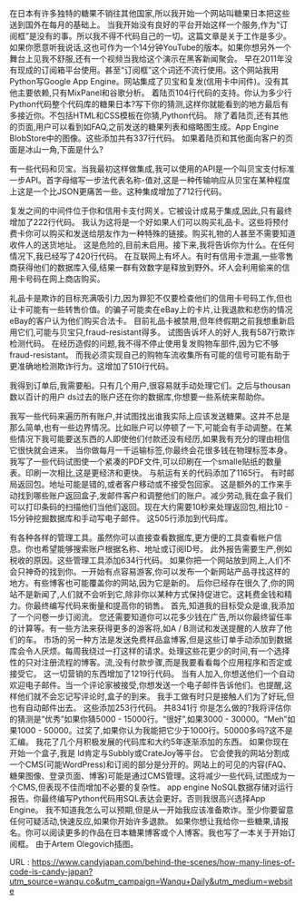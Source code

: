 在日本有许多独特的糖果不销往其他国家,所以我开始一个网站叫糖果日本把这些送到国外在每月的基础上。 
 当我开始没有良好的平台开始这样一个服务,作为“订阅框”是没有的事。所以我不得不代码自己的一切。这篇文章是关于工作是多少。 
 如果你愿意听我说话,这也可作为一个14分钟YouTube的版本。如果你想另外一个舞台上见我不舒服,还有一个视频当我给这个演示在黑客新闻聚会。 
 早在2011年没有现成的订阅箱平台使用。甚至“订阅框”这个词还不流行使用。这个网站我用Python写Google App Engine。网站集成了贝宝和复发(信用卡中间件)。没有其他主要依赖,只有MixPanel和谷歌分析。 
 着陆页104行代码的支持。你认为多少行Python代码整个代码库的糖果日本?写下你的猜测,这样你就能看到的地方最后有多接近你。不包括HTML和CSS模板在你猜,Python代码。 
 除了着陆页,还有其他的页面,用户可以看到如FAQ,之前发送的糖果列表和缩略图生成。App Engine BlobStore中的图像。这些添加共有337行代码。 
 如果着陆页和其他面向客户的页面是冰山一角,下面是什么? 
  
 有一些代码和贝宝。当我最初这样做集成,我可以使用的API是一个叫贝宝支付标准一步API。首字母缩写一步法代表名称-值对,这是一种传输响应从贝宝在某种程度上这是一个比JSON更痛苦一些。这种集成增加了712行代码。 
  
 复发之间的中间件位于你和信用卡支付网关。它被设计成易于集成,因此,只有最终增加了222行代码。 
 我认为这将是一个好如果人们可以购买礼品卡。这些将预付费卡你可以购买和发送给朋友作为一种特殊的链接。购买礼物的人甚至不需要知道收件人的送货地址。 
 这是危险的,目前未启用。接下来,我将告诉你为什么。在任何情况下,我已经写了420行代码。 
 在互联网上有坏人。有时有信用卡泄漏,一些零售商获得他们的数据库入侵,结果一群有效数字是释放到野外。坏人会利用偷来的信用卡号码在网上商店购买。 
  
 礼品卡是欺诈的目标充满吸引力,因为罪犯不仅要检查他们的信用卡号码工作,但也让卡可能有一些转售价值。的骗子可能卖在eBay上的卡片,让我退款和悲伤的情况eBay的客户认为他们购买合法卡。 
 目前礼品卡被禁用,但年终假期之前我想重新启用它们,可能与贝宝只,fraud-resistant得多。 
 试图告诉坏人的好人,我有587行欺诈检测代码。 
 在经历造假的问题,我不得不停止使用复发购物车部件,因为它不够fraud-resistant。 
 而我必须实现自己的购物车流收集所有可能的信号可能有助于更准确地检测欺诈行为。这增加了510行代码。 
  
 我得到订单后,我需要船。只有几个用户,很容易就手动处理它们。之后与thousan数以百计的用户 
 ds过去的账户还在你的数据库,你想要一些系统来帮助你。 
  
 我写一些代码来遍历所有账户,并试图找出谁我实际上应该发送糖果。这并不总是那么简单,也有一些边界情况。比如账户可以停顿了一下,可能会有手动调整。在某些情况下我可能要送东西的人即使他们付款还没有经历,如果我有充分的理由相信它很快就会进来。 
 当你做每月一千运输标签,你最终会花很多钱在物理标签本身。我写了一些代码试图使一个紧凑的PDF文件,可以印刷在一个smalle贴纸的数量表。印刷一次相比,这是更经济和更快。 
 与航运有关的代码添加了1165行。 
 有时邮局返回包。地址可能是错的,或者客户移动或不接受包回家。 
 这是额外的工作来手动找到哪些账户返回盒子,发邮件客户和调整他们的账户。减少劳动,我在盒子我们可以打印条码的扫描他们当他们返回。现在大约需要10秒来处理返回包,相比10 - 15分钟挖掘数据库和手动写电子邮件。 
 这505行添加到代码库。 
  
 有各种各样的管理工具。虽然你可以直接查看数据库,更方便的工具查看帐户信息。你也希望能够搜索账户根据名称、地址或订阅ID号。 
 此外报告需要生产,例如税收的原因。这些管理工具添加634行代码。 
 如果你把一个网站放到网上,人们不会只神奇的找到你。一开始有点容易游客,你可以发布一个新网站产品寻找这样的地方。有些博客也可能覆盖你的网站,因为它是新的。 
 后你已经存在很久了,你的网站不是新闻了,人们就不会听到它,除非你以某种方式保持促进它。这耗费金钱和精力。你最终编写代码来衡量和提高你的销售。 
 首先,知道我的目标受众是谁,我添加了一个问卷一步订阅流。 
 您还需要知道你可以花多少钱在广告,所以你最终留任率的计算等。有一些方法来获得更多的游客将,如A / B测试和发送提醒的人放弃了他们的车。 
 市场的另一种方法是发送免费样品盒博客,但是这些订单手动添加到数据库会令人厌烦。每周我绕过一打这样的请求。处理这些花更少的时间,有一个选择性的只对注册流程的博客。流,没有付款步骤,而是我要看看每个应用程序和否定或接受它。 
 这一切营销的东西增加了1219行代码。 
 当有人加入,你想送他们一个自动欢迎电子邮件。当一个评论家被接受,你想发送一个电子邮件告诉他们。也提醒,这样他们就不会忘记写评论时,盒子的到来。 
 我手工做有时只是接触人们为了好玩,但也有自动邮件出去。 
 这些添加253行代码。 
 共8341行 
 你是怎么做的?我将评估你的猜测是“优秀”如果你猜5000 - 15000行。“很好”,如果3000 - 30000。“Meh”如果1000 - 50000。过奖了,如果你认为我能把它少于1000行。50000多吗?这不是汇编。 
 我花了几个月积极发展的代码库和大约5年逐渐添加的东西。 
 如果你现在开始一个盒子,我是 
 ld肯定与Subbly或CrateJoy等平台。 
 它会使我的网站分割成一个CMS(可能WordPress)和订阅的部分是分开的。网站上的可见的内容(FAQ、糖果图像、登录页面、博客)可能是通过CMS管理。这将减少一些代码,试图成为一个CMS,但表现不佳而增加不必要的复杂性。 
 app engine NoSQL数据存储对运行报告。你最终编写Python代码用SQL表达会更好。否则我很高兴选择App Engine。 
 我不知道我怎么可以预期,但是从一开始我应该准备欺诈。至少你要留意任何可疑活动,快速反应,如果你开始许多退款。 
 如果你想让我给你一些糖果,请报名。你可以阅读更多的作品在日本糖果博客或个人博客。我也写了一本关于开始订阅框。 
 由于Artem Olegovich插图。 
  
   
  URL : https://www.candyjapan.com/behind-the-scenes/how-many-lines-of-code-is-candy-japan?utm_source=wanqu.co&utm_campaign=Wanqu+Daily&utm_medium=website